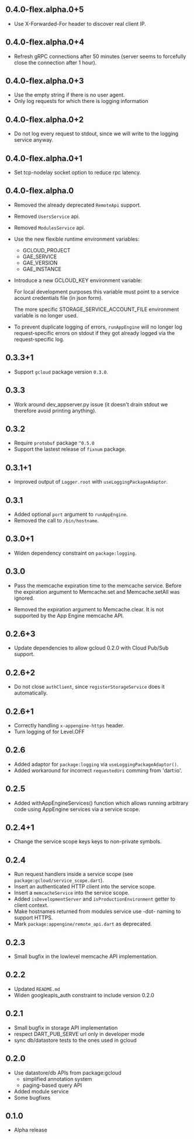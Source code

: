 ## 0.4.0-flex.alpha.0+5

* Use X-Forwarded-For header to discover real client IP.

## 0.4.0-flex.alpha.0+4

* Refresh gRPC connections after 50 minutes (server seems to forcefully close
  the connection after 1 hour).

## 0.4.0-flex.alpha.0+3

* Use the empty string if there is no user agent.
* Only log requests for which there is logging information

## 0.4.0-flex.alpha.0+2

* Do not log every request to stdout, since we will write to the logging service
  anyway.

## 0.4.0-flex.alpha.0+1

* Set tcp-nodelay socket option to reduce rpc latency.

## 0.4.0-flex.alpha.0

* Removed the already deprecated `RemoteApi` support.
* Removed `UsersService` api.
* Removed `ModulesService` api.
* Use the new flexible runtime environment variables:
   - GCLOUD\_PROJECT
   - GAE\_SERVICE
   - GAE\_VERSION
   - GAE\_INSTANCE
* Introduce a new GCLOUD\_KEY environment variable:

  For local development purposes this variable must point to a service acount
  credentials file (in json form).

  The more specific STORAGE\_SERVICE\_ACCOUNT\_FILE environment variable is no
  longer used.

* To prevent duplicate logging of errors, `runAppEngine` will no longer log
  request-specific errors on stdout if they got already logged via the
  request-specific log.


## 0.3.3+1

* Support `gcloud` package version `0.3.0`.

## 0.3.3

* Work around dev_appserver.py issue (it doesn't drain stdout we therefore avoid
  printing anything).

## 0.3.2

* Require `protobuf` package `^0.5.0`
* Support the lastest release of `fixnum` package.

## 0.3.1+1

* Improved output of `Logger.root` with `useLoggingPackageAdaptor`.

## 0.3.1

* Added optional `port` argument to `runAppEngine`.
* Removed the call to `/bin/hostname`.

## 0.3.0+1

* Widen dependency constraint on `package:logging`.

## 0.3.0

* Pass the memcache expiration time to the memcache service. Before the
  expiration argument to Memcache.set and Memcache.setAll was ignored.

* Removed the expiration argument to Memcache.clear. It is not supported by
  the App Engine memcache API.

## 0.2.6+3

* Update dependencies to allow gcloud 0.2.0 with Cloud Pub/Sub support.

## 0.2.6+2

* Do not close `authClient`, since `registerStorageService` does it
  automatically.

## 0.2.6+1

* Correctly handling `x-appengine-https` header.
* Turn logging of for Level.OFF

## 0.2.6

* Added adaptor for `package:logging` via `useLoggingPackageAdaptor()`.
* Added workaround for incorrect `requestedUri` comming from 'dart:io'.

## 0.2.5

* Added withAppEngineServices() function which allows running arbitrary code
  using AppEngine services via a service scope.

## 0.2.4+1

* Change the service scope keys keys to non-private symbols.

## 0.2.4

* Run request handlers inside a service scope
(see `package:gcloud/service_scope.dart`).
* Insert an authenticated HTTP client into the service scope.
* Insert a `memcacheService` into the service scope.
* Added `isDevelopmentServer` and `isProductionEnvironment` getter to client
context.
* Make hostnames returned from modules service use -dot- naming to support
HTTPS.
* Mark `package:appengine/remote_api.dart` as deprecated.

## 0.2.3

* Small bugfix in the lowlevel memcache API implementation.

## 0.2.2

* Updated `README.md`
* Widen googleapis_auth constraint to include version 0.2.0

## 0.2.1

* Small bugfix in storage API implementation
* respect DART_PUB_SERVE url only in developer mode
* sync db/datastore tests to the ones used in gcloud

## 0.2.0

* Use datastore/db APIs from package:gcloud
    * simplified annotation system
    * paging-based query API
* Added module service
* Some bugfixes

## 0.1.0

* Alpha release
